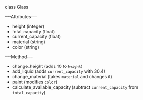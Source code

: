 class Glass

---Attributes---

+ height (integer)
+ total_capacity (float)
+ current_capacity (float)
+ material (string)
+ color (string)



---Method---

+ change_height (adds 10 to `height`)
+ add_liquid (adds `current_capacity` with 30.4)
+ change_material (takes `material` and changes it)
+ paint (modifies `color`)
+ calculate_available_capacity (subtract `current_capacity` from `total_capacity`)
